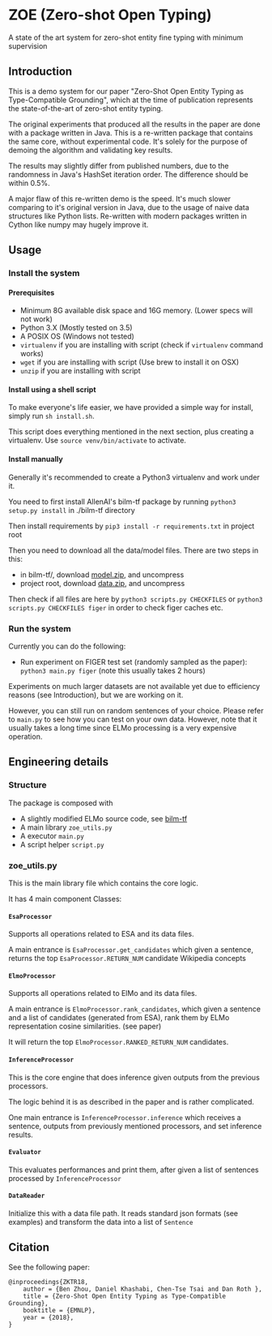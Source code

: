 # ZOE (Zero-shot Open Typing)
A state of the art system for zero-shot entity fine typing with minimum supervision

## Introduction

This is a demo system for our paper "Zero-Shot Open Entity Typing as Type-Compatible Grounding",
which at the time of publication represents the state-of-the-art of zero-shot entity typing.

The original experiments that produced all the results in the paper
are done with a package written in Java. This is a re-written package 
that contains the same core, without experimental code. It's solely for
the purpose of demoing the algorithm and validating key results. 

The results may slightly differ from published numbers, due to the randomness in Java's 
HashSet iteration order. The difference should be within 0.5%.

A major flaw of this re-written demo is the speed. It's much slower comparing to it's
original version in Java, due to the usage of naive data structures like Python lists.
Re-written with modern packages written in Cython like numpy may hugely improve it.

## Usage

### Install the system

#### Prerequisites

* Minimum 8G available disk space and 16G memory. (Lower specs will not work)
* Python 3.X (Mostly tested on 3.5)
* A POSIX OS (Windows not tested)
* `virtualenv` if you are installing with script (check if `virtualenv` command works)
* `wget` if you are installing with script (Use brew to install it on OSX)
* `unzip` if you are installing with script

#### Install using a shell script

To make everyone's life easier, we have provided a simple way for install, simply run `sh install.sh`.

This script does everything mentioned in the next section, plus creating a virtualenv. Use `source venv/bin/activate` to activate.

#### Install manually

Generally it's recommended to create a Python3 virtualenv and work under it.

You need to first install AllenAI's bilm-tf package by running `python3 setup.py install` in ./bilm-tf directory

Then install requirements by `pip3 install -r requirements.txt` in project root

Then you need to download all the data/model files. There are two steps in this:
* in bilm-tf/, download [model.zip](http://cogcomp.org/Data/ccgPapersData/xzhou45/zoe/model.zip), and uncompress
* project root, download [data.zip](http://cogcomp.org/Data/ccgPapersData/xzhou45/zoe/data.zip), and uncompress

Then check if all files are here by `python3 scripts.py CHECKFILES` or `python3 scripts.py CHECKFILES figer`
in order to check figer caches etc.

### Run the system

Currently you can do the following:
* Run experiment on FIGER test set (randomly sampled as the paper): `python3 main.py figer` (note this usually takes 2 hours)

Experiments on much larger datasets are not available yet due to efficiency reasons (see Introduction),
 but we are working on it.

However, you can still run on random sentences of your choice.
Please refer to `main.py` to see how you can test on your own data. 
However, note that it usually takes a long time since ELMo processing is a very expensive operation.

## Engineering details

### Structure

The package is composed with 

* A slightly modified ELMo source code, see [bilm-tf](https://github.com/allenai/bilm-tf)
* A main library `zoe_utils.py`
* A executor `main.py`
* A script helper `script.py` 

### zoe_utils.py

This is the main library file which contains the core logic.

It has 4 main component Classes:

#### `EsaProcessor`

Supports all operations related to ESA and its data files. 

A main entrance is `EsaProcessor.get_candidates` which given a sentence, returns 
the top `EsaProcessor.RETURN_NUM` candidate Wikipedia concepts

#### `ElmoProcessor`

Supports all operations related to ElMo and its data files.

A main entrance is `ElmoProcessor.rank_candidates`, which given a sentence and a list 
of candidates (generated from ESA), rank them by ELMo representation cosine similarities. (see paper)

It will return the top `ElmoProcessor.RANKED_RETURN_NUM` candidates.

#### `InferenceProcessor`

This is the core engine that does inference given outputs from the previous processors.

The logic behind it is as described in the paper and is rather complicated. 

One main entrance is `InferenceProcessor.inference` which receives a sentence, outputs from 
previously mentioned processors, and set inference results.

#### `Evaluator`

This evaluates performances and print them, after given a list of sentences processed by
`InferenceProcessor`

#### `DataReader`

Initialize this with a data file path. It reads standard json formats (see examples)
and transform the data into a list of `Sentence`

## Citation
See the following paper: 
```
@inproceedings{ZKTR18,
    author = {Ben Zhou, Daniel Khashabi, Chen-Tse Tsai and Dan Roth },
    title = {Zero-Shot Open Entity Typing as Type-Compatible Grounding},
    booktitle = {EMNLP},
    year = {2018},
}
```
